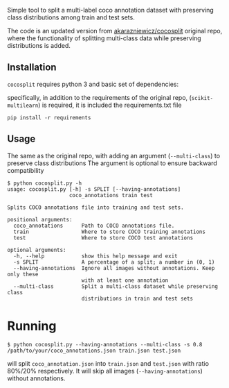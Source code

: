 Simple tool to split a multi-label coco annotation dataset with preserving class distributions among train and test sets.

The code is an updated version from [akarazniewicz/cocosplit](https://github.com/akarazniewicz/cocosplit)  original repo, where the functionality of splitting multi-class data while preserving distributions is added.


## Installation

``cocosplit`` requires python 3 and basic set of dependencies:

specifically, in addition to the requirements of the original repo, (``scikit-multilearn``) is required, it is included the requirements.txt file

```
pip install -r requirements
```


## Usage

The same as the original repo, with adding an argument (``--multi-class``) to preserve class distributions
The argument is optional to ensure backward compatibility

```
$ python cocosplit.py -h
usage: cocosplit.py [-h] -s SPLIT [--having-annotations]
                    coco_annotations train test

Splits COCO annotations file into training and test sets.

positional arguments:
  coco_annotations      Path to COCO annotations file.
  train                 Where to store COCO training annotations
  test                  Where to store COCO test annotations

optional arguments:
  -h, --help            show this help message and exit
  -s SPLIT              A percentage of a split; a number in (0, 1)
  --having-annotations  Ignore all images without annotations. Keep only these
                        with at least one annotation
  --multi-class         Split a multi-class dataset while preserving class
                        distributions in train and test sets
```

# Running

```
$ python cocosplit.py --having-annotations --multi-class -s 0.8 /path/to/your/coco_annotations.json train.json test.json
```

will split ``coco_annotation.json`` into ``train.json`` and ``test.json`` with ratio 80%/20% respectively. It will skip all
images (``--having-annotations``) without annotations.
